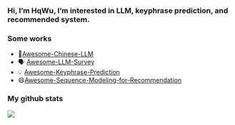 ### Hi, I’m HqWu, I’m interested in LLM, keyphrase prediction, and recommended system.

<!--
**HqWu-HITCS/HqWu-HITCS** is a ✨ _special_ ✨ repository because its `README.md` (this file) appears on your GitHub profile.

Here are some ideas to get you started:

- 🔭 I’m currently working on ...
- 🌱 I’m currently learning ...
- 👯 I’m looking to collaborate on ...
- 🤔 I’m looking for help with ...
- 💬 Ask me about ...
- 📫 How to reach me: ...
- 😄 Pronouns: ...
- ⚡ Fun fact: ...
-->

### Some works
- 🤗[Awesome-Chinese-LLM](https://github.com/HqWu-HITCS/Awesome-Chinese-LLM)
- 🗣️ [Awesome-LLM-Survey](https://github.com/HqWu-HITCS/Awesome-LLM-Survey)
- 💡 [Awesome-Keyphrase-Prediction](https://github.com/HqWu-HITCS/Awesome-Keyphrase-Prediction)
- 😄[Awesome-Sequence-Modeling-for-Recommendation](https://github.com/HqWu-HITCS/Awesome-Sequence-Modeling-for-Recommendation)

### My github stats
![](https://github-readme-stats.vercel.app/api?username=HqWu-HITCS)
